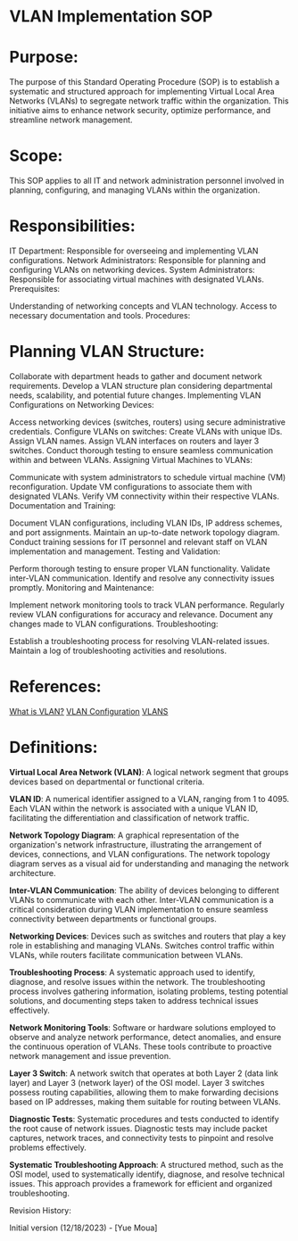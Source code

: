 
# VLAN Implementation SOP

# Purpose:
The purpose of this Standard Operating Procedure (SOP) is to establish a systematic and structured approach for implementing Virtual Local Area Networks (VLANs) to segregate network traffic within the organization. This initiative aims to enhance network security, optimize performance, and streamline network management.

# Scope:
This SOP applies to all IT and network administration personnel involved in planning, configuring, and managing VLANs within the organization.

# Responsibilities:

IT Department: Responsible for overseeing and implementing VLAN configurations.
Network Administrators: Responsible for planning and configuring VLANs on networking devices.
System Administrators: Responsible for associating virtual machines with designated VLANs.
Prerequisites:

Understanding of networking concepts and VLAN technology.
Access to necessary documentation and tools.
Procedures:

# Planning VLAN Structure:

Collaborate with department heads to gather and document network requirements.
Develop a VLAN structure plan considering departmental needs, scalability, and potential future changes.
Implementing VLAN Configurations on Networking Devices:

Access networking devices (switches, routers) using secure administrative credentials.
Configure VLANs on switches:
Create VLANs with unique IDs.
Assign VLAN names.
Assign VLAN interfaces on routers and layer 3 switches.
Conduct thorough testing to ensure seamless communication within and between VLANs.
Assigning Virtual Machines to VLANs:

Communicate with system administrators to schedule virtual machine (VM) reconfiguration.
Update VM configurations to associate them with designated VLANs.
Verify VM connectivity within their respective VLANs.
Documentation and Training:

Document VLAN configurations, including VLAN IDs, IP address schemes, and port assignments.
Maintain an up-to-date network topology diagram.
Conduct training sessions for IT personnel and relevant staff on VLAN implementation and management.
Testing and Validation:

Perform thorough testing to ensure proper VLAN functionality.
Validate inter-VLAN communication.
Identify and resolve any connectivity issues promptly.
Monitoring and Maintenance:

Implement network monitoring tools to track VLAN performance.
Regularly review VLAN configurations for accuracy and relevance.
Document any changes made to VLAN configurations.
Troubleshooting:

Establish a troubleshooting process for resolving VLAN-related issues.
Maintain a log of troubleshooting activities and resolutions.

# References:

[What is VLAN?](https://www.techtarget.com/searchnetworking/definition/virtual-LAN)
[VLAN Configuration](https://www.pearsonitcertification.com/articles/article.aspx?p=2350406)
[VLANS](https://www.practicalnetworking.net/stand-alone/vlans/)

# Definitions:

**Virtual Local Area Network (VLAN)**: A logical network segment that groups devices based on departmental or functional criteria.

**VLAN ID**: A numerical identifier assigned to a VLAN, ranging from 1 to 4095. Each VLAN within the network is associated with a unique VLAN ID, facilitating the differentiation and classification of network traffic.

**Network Topology Diagram**: A graphical representation of the organization's network infrastructure, illustrating the arrangement of devices, connections, and VLAN configurations. The network topology diagram serves as a visual aid for understanding and managing the network architecture.

**Inter-VLAN Communication**: The ability of devices belonging to different VLANs to communicate with each other. Inter-VLAN communication is a critical consideration during VLAN implementation to ensure seamless connectivity between departments or functional groups.

**Networking Devices**: Devices such as switches and routers that play a key role in establishing and managing VLANs. Switches control traffic within VLANs, while routers facilitate communication between VLANs.

**Troubleshooting Process**: A systematic approach used to identify, diagnose, and resolve issues within the network. The troubleshooting process involves gathering information, isolating problems, testing potential solutions, and documenting steps taken to address technical issues effectively.

**Network Monitoring Tools**: Software or hardware solutions employed to observe and analyze network performance, detect anomalies, and ensure the continuous operation of VLANs. These tools contribute to proactive network management and issue prevention.

**Layer 3 Switch**: A network switch that operates at both Layer 2 (data link layer) and Layer 3 (network layer) of the OSI model. Layer 3 switches possess routing capabilities, allowing them to make forwarding decisions based on IP addresses, making them suitable for routing between VLANs.

**Diagnostic Tests**: Systematic procedures and tests conducted to identify the root cause of network issues. Diagnostic tests may include packet captures, network traces, and connectivity tests to pinpoint and resolve problems effectively.

**Systematic Troubleshooting Approach**: A structured method, such as the OSI model, used to systematically identify, diagnose, and resolve technical issues. This approach provides a framework for efficient and organized troubleshooting.

Revision History:

Initial version (12/18/2023) - [Yue Moua]
